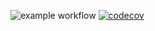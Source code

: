 ![example workflow](https://github.com/isuckatcs/how-to-compile-your-language/actions/workflows/main.yml/badge.svg)
[![codecov](https://codecov.io/github/isuckatcs/how-to-compile-your-language/branch/main/graph/badge.svg?token=SLOD84JALB)](https://codecov.io/github/isuckatcs/how-to-compile-your-language)
